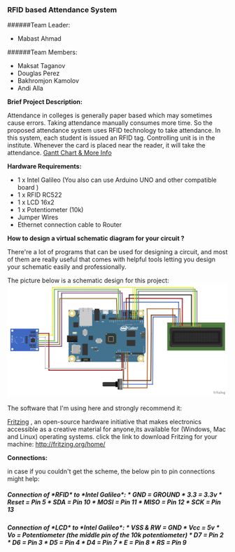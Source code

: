 ### RFID based Attendance System

######Team Leader:
  * Mabast Ahmad

######Team Members: 
  * Maksat Taganov
  * Douglas Perez 
  * Bakhromjon Kamolov
  * Andi Alla


**Brief Project Description:**

Attendance in colleges is generally paper based which may sometimes cause errors.
Taking attendance manually consumes more time. So the proposed attendance system uses RFID technology to take attendance.
In this system, each student is issued an RFID tag.
Controlling unit is in the institute. Whenever the card is placed near the reader, it will take the attendance.
[Gantt Chart & More Info](https://drive.google.com/drive/folders/0B20Hf5-CgbtrcGlmRGsyZ2RJZ1E)

**Hardware Requirements:**

* 1 x Intel Galileo (You also can use Arduino UNO and other compatible board )
* 1 x RFID RC522
* 1 x LCD 16x2
* 1 x Potentiometer (10k)
* Jumper Wires
* Ethernet connection cable to Router


**How to design a virtual schematic diagram for your circuit ?**

There're a lot of programs that can be used for designing a circuit, and most of them are really useful that comes with helpful tools letting you design your schematic easily and professionally.

The picture below is a schematic design for this project:
![Project Scheme](https://github.com/Mabast1/RFID.AS/blob/master/RFID%20SCHEME_bb.png)

The software that I'm using here and strongly recommend it:

[Fritzing](http://fritzing.org/home/) , an open-source hardware initiative that makes electronics accessible as a creative material for anyone,its available for (Windows, Mac and Linux) operating systems.
click the link to download Fritzing for your machine: http://fritzing.org/home/

**Connections:**

   in case if you couldn't get the scheme, the below pin to pin connections might help:   

<h5> Connection of *RFID* to *Intel Galileo*:
   * GND = GROUND
   * 3.3 = 3.3v
   * Reset = Pin 5
   * SDA = Pin 10
   * MOSI = Pin 11
   * MISO = Pin 12
   * SCK = Pin 13

<h5> Connection of *LCD* to *Intel Galileo*:
   * VSS & RW = GND
   * Vcc = 5v
   * Vo = Potentiometer (the middle pin of the 10k potentiometer)
   * D7 = Pin 2
   * D6 = Pin 3
   * D5 = Pin 4
   * D4 = Pin 7
   * E = Pin 8
   * RS = Pin 9



